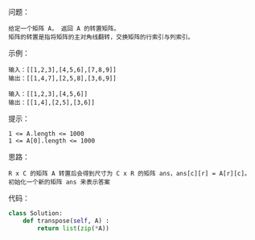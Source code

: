 问题：
```
给定一个矩阵 A， 返回 A 的转置矩阵。
矩阵的转置是指将矩阵的主对角线翻转，交换矩阵的行索引与列索引。
```
示例：
```
输入：[[1,2,3],[4,5,6],[7,8,9]]
输出：[[1,4,7],[2,5,8],[3,6,9]]

输入：[[1,2,3],[4,5,6]]
输出：[[1,4],[2,5],[3,6]]
```
提示：
```
1 <= A.length <= 1000
1 <= A[0].length <= 1000
```
思路：
```
R x C 的矩阵 A 转置后会得到尺寸为 C x R 的矩阵 ans，ans[c][r] = A[r][c]。
初始化一个新的矩阵 ans 来表示答案
```
代码：
```python
class Solution:
    def transpose(self, A) :
        return list(zip(*A))
```

